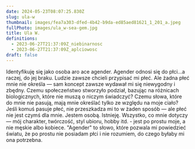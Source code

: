 ```yaml
---
date: 2024-05-23T08:07:25.830Z
slug: ula-w
thumbnail: images/fea7a303-dfed-4b42-b9da-ed85aed81621_1_201_a.jpeg
fullPhoto: images/ula_w-sea-gem.jpg
title: Ula W.
definitions:
  - 2023-06-27T21:37:09Z_niebinarnosc
  - 2023-06-27T21:37:09Z_aplciowosc
draft: false
---
```

Identyfikuję się jako osoba aro ace agender. Agender odnosi się do płci...a raczej, do jej braku. Ludzie zawsze chcieli przypisać mi płeć. Ale żadna płeć mnie nie określa — sam koncept zawsze wydawał mi się niewygodny i zbędny. Czemu społeczeństwo stworzyło podział, bazując na różnicach biologicznych, które nie muszą o niczym świadczyć? Czemu słowa, które do mnie nie pasują, mają mnie określać tylko ze względu na moje ciało? Jeśli komuś pasuje płeć, nie przeszkadza mi to w żaden sposób — ale płeć nie jest czymś dla mnie. Jestem osobą. Istnieję. Wszystko, co mnie dotyczy — mój charakter, twórczość, styl ubioru, hobby itd. - jest po prostu moje, a nie męskie albo kobiece. "Agender" to słowo, które pozwala mi powiedzieć światu, że po prostu nie posiadam płci i nie rozumiem, do czego byłaby mi ona potrzebna.
